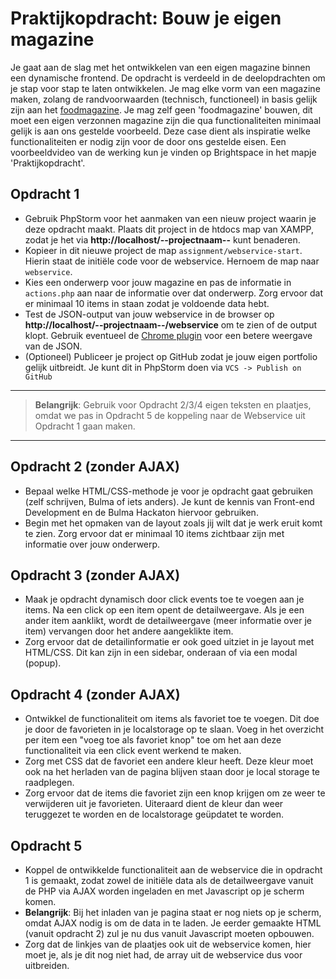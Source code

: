 # Praktijkopdracht: Bouw je eigen magazine

Je gaat aan de slag met het ontwikkelen van een eigen magazine binnen een dynamische frontend. De opdracht is
verdeeld in de deelopdrachten om je stap voor stap te laten ontwikkelen. Je mag elke vorm van een magazine maken,
zolang de randvoorwaarden (technisch, functioneel) in basis gelijk zijn aan het [foodmagazine](foodmagazine-example).
Je mag zelf geen 'foodmagazine' bouwen, dit moet een eigen verzonnen magazine zijn die qua functionaliteiten minimaal
gelijk is aan ons gestelde voorbeeld. Deze case dient als inspiratie welke functionaliteiten er nodig zijn voor de
door ons gestelde eisen. Een voorbeeldvideo van de werking kun je vinden op Brightspace in het mapje 'Praktijkopdracht'.

## Opdracht 1

- Gebruik PhpStorm voor het aanmaken van een nieuw project waarin je deze opdracht maakt. Plaats dit project in de
  htdocs map van XAMPP, zodat je het via **http://localhost/--projectnaam--** kunt benaderen.
- Kopieer in dit nieuwe project de map `assignment/webservice-start`. Hierin staat de initiële code voor de webservice.
  Hernoem de map naar `webservice`.
- Kies een onderwerp voor jouw magazine en pas de informatie in `actions.php` aan naar de informatie over dat onderwerp. 
  Zorg ervoor dat er minimaal 10 items in staan zodat je voldoende data hebt.
- Test de JSON-output van jouw webservice in de browser op **http://localhost/--projectnaam--/webservice** om te zien of
  de output klopt. Gebruik eventueel de [Chrome plugin](https://chrome.google.com/webstore/detail/jsonview/chklaanhfefbnpoihckbnefhakgolnmc?hl=en) voor een betere weergave van de JSON.
- (Optioneel) Publiceer je project op GitHub zodat je jouw eigen portfolio gelijk uitbreidt. Je kunt dit in PhpStorm doen
  via `VCS -> Publish on GitHub`
___
>**Belangrijk**: Gebruik voor Opdracht 2/3/4 eigen teksten en plaatjes, omdat we pas in Opdracht 5 de koppeling naar de 
Webservice uit Opdracht 1 gaan maken.
___
## Opdracht 2 (zonder AJAX)

- Bepaal welke HTML/CSS-methode je voor je opdracht gaat gebruiken (zelf schrijven, Bulma of iets anders). Je kunt de
  kennis van Front-end Development en de Bulma Hackaton hiervoor gebruiken.
- Begin met het opmaken van de layout zoals jij wilt dat je werk eruit komt te zien. Zorg ervoor dat er minimaal 10 items
  zichtbaar zijn met informatie over jouw onderwerp.

## Opdracht 3 (zonder AJAX)

- Maak je opdracht dynamisch door click events toe te voegen aan je items. Na een click op een item opent de detailweergave.
  Als je een ander item aanklikt, wordt de detailweergave (meer informatie over je item) vervangen door het andere aangeklikte item.
- Zorg ervoor dat de detailinformatie er ook goed uitziet in je layout met HTML/CSS. Dit kan zijn in een sidebar, onderaan of via
  een modal (popup).

## Opdracht 4 (zonder AJAX)

- Ontwikkel de functionaliteit om items als favoriet toe te voegen. Dit doe je door de favorieten in je localstorage
  op te slaan. Voeg in het overzicht per item een "voeg toe als favoriet knop" toe om het aan deze functionaliteit
  via een click event werkend te maken.
- Zorg met CSS dat de favoriet een andere kleur heeft. Deze kleur moet ook na het herladen van de pagina blijven staan
  door je local storage te raadplegen.
- Zorg ervoor dat de items die favoriet zijn een knop krijgen om ze weer te verwijderen uit je favorieten. Uiteraard
  dient de kleur dan weer teruggezet te worden en de localstorage geüpdatet te worden.

## Opdracht 5

- Koppel de ontwikkelde functionaliteit aan de webservice die in opdracht 1 is gemaakt, zodat zowel de initiële data als
  de detailweergave vanuit de PHP via AJAX worden ingeladen en met Javascript op je scherm komen.
- **Belangrijk**: Bij het inladen van je pagina staat er nog niets op je scherm, omdat AJAX nodig is om de data in
  te laden. Je eerder gemaakte HTML (vanuit opdracht 2) zul je nu dus vanuit Javascript moeten opbouwen.
- Zorg dat de linkjes van de plaatjes ook uit de webservice komen, hier moet je, als je dit nog niet had, de array uit de
  webservice dus voor uitbreiden.

